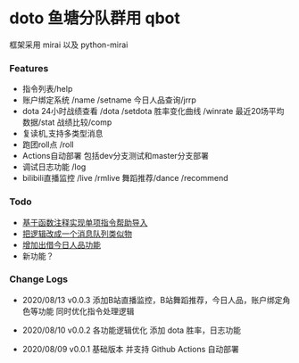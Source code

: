# doto 鱼塘分队群用 qbot

框架采用 mirai 以及 python-mirai

### Features
- 指令列表/help
- 账户绑定系统 /name /setname 今日人品查询/jrrp
- dota 24小时战绩查看 /dota /setdota 胜率变化曲线 /winrate 最近20场平均数据/stat 战绩比较/comp
- 复读机,支持多类型消息
- 跑团roll点 /roll
- Actions自动部署 包括dev分支测试和master分支部署
- 调试日志功能 /log
- bilibili直播监控 /live /rmlive 舞蹈推荐/dance /recommend

### Todo

- [基于函数注释实现单项指令帮助导入](#25)
- [把逻辑改成一个消息队列类似物](#24)
- [增加出借今日人品功能](#26)
- 新功能？

### Change Logs

- 2020/08/13 v0.0.3
  添加B站直播监控，B站舞蹈推荐，今日人品，账户绑定角色等功能 同时优化指令处理逻辑

- 2020/08/10 v0.0.2
  各功能逻辑优化 添加 dota 胜率，日志功能

- 2020/08/09 v0.0.1
  基础版本 并支持 Github Actions 自动部署
